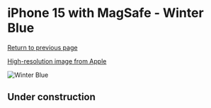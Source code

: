 # iPhone 15 with MagSafe - Winter Blue

[Return to previous page](/iphone_15)

[High-resolution image from Apple](https://store.storeimages.cdn-apple.com/8756/as-images.apple.com/is/MT0Y3?wid=4500&hei=4500&fmt=png)

<div style="width: 500px"><img src="/almost_uncompressed/MT0Y3.webp" alt="Winter Blue"></div>

## Under construction
